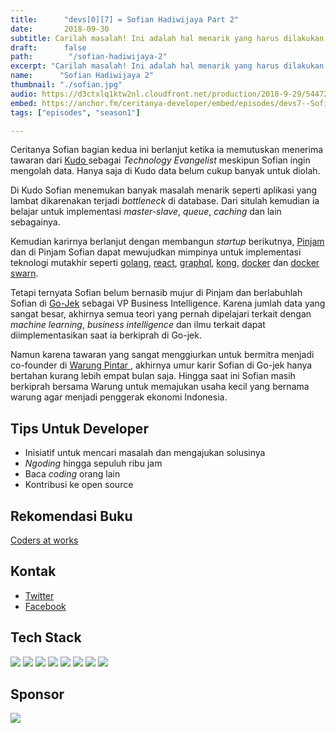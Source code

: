 ```yaml
---
title:      "devs[0][7] = Sofian Hadiwijaya Part 2"
date:       2018-09-30
subtitle: Carilah masalah! Ini adalah hal menarik yang harus dilakukan semua orang. Itulah kerjaan gue, mencari masalah. TAPI, tidak berhenti sampai di masalah, kita juga harus mencari solusi atas masalah tersebut.
draft:      false
path:        "/sofian-hadiwijaya-2"
excerpt: "Carilah masalah! Ini adalah hal menarik yang harus dilakukan semua orang. Itulah kerjaan gue, mencari masalah. TAPI, tidak berhenti sampai di masalah, kita juga harus mencari solusi atas masalah tersebut."
name:      "Sofian Hadiwijaya 2"
thumbnail: "./sofian.jpg"
audio: https://d3ctxlq1ktw2nl.cloudfront.net/production/2018-9-29/5447242-44100-2-83667a0379e3d.m4a
embed: https://anchor.fm/ceritanya-developer/embed/episodes/devs7--Sofian-Hadiwijaya-Part-2-e2g9lf
tags: ["episodes", "season1"]

---
```


Ceritanya Sofian bagian kedua ini berlanjut ketika ia memutuskan menerima tawaran dari [ Kudo ](https://kudo.co.id/) sebagai _Technology Evangelist_ meskipun Sofian ingin mengolah data. Hanya saja di Kudo data belum cukup banyak untuk diolah.

Di Kudo Sofian menemukan banyak masalah menarik seperti aplikasi yang lambat dikarenakan terjadi _bottleneck_ di database. Dari situlah kemudian ia belajar untuk implementasi _master-slave_, _queue_, _caching_ dan lain sebagainya.

Kemudian karirnya berlanjut dengan membangun _startup_ berikutnya, [Pinjam](https://pinjam.co.id/) dan di Pinjam Sofian dapat mewujudkan mimpinya untuk implementasi teknologi mutakhir seperti [golang](https://golang.org/), [react](https://reactjs.org/), [graphql](https://graphql.org/), [kong](https://konghq.com/), [docker](https://www.docker.com/) dan [docker swarn](https://docs.docker.com/engine/swarm/).

Tetapi ternyata Sofian belum bernasib mujur di Pinjam dan berlabuhlah Sofian di
[Go-Jek](https://www.go-jek.com/) sebagai VP Business Intelligence. Karena jumlah data yang sangat
besar, akhirnya semua teori yang pernah dipelajari terkait dengan _machine
learning_, _business intelligence_ dan ilmu terkait dapat diimplementasikan saat
ia berkiprah di Go-jek.

Namun karena tawaran yang sangat menggiurkan untuk bermitra menjadi co-founder di [ Warung Pintar ](https://warungpintar.co.id/), akhirnya umur karir Sofian di Go-jek hanya bertahan kurang lebih empat bulan saja. Hingga saat ini Sofian masih berkiprah bersama Warung untuk memajukan usaha kecil yang bernama warung agar menjadi penggerak ekonomi Indonesia.


## Tips Untuk Developer

* Inisiatif untuk mencari masalah dan mengajukan solusinya
* _Ngoding_ hingga sepuluh ribu jam
* Baca _coding_ orang lain
* Kontribusi ke open source

## Rekomendasi Buku

[ Coders at works ](http://www.codersatwork.com/)


## Kontak

* [Twitter](https://twitter.com/sofianhw)
* [Facebook](https://facebook.com/sofianhw)

## Tech Stack

<img style="max-width: 128px" src="https://www.docbyte.com/wp-content/uploads/2016/11/docker.png" />

<img style="max-width: 128px" src="https://cdn-images-1.medium.com/max/1600/0*Hl-1BN46JLiTh8UM.png" />

<img style="max-width: 128px" src="https://www.perfecto.io/wp-content/uploads/2017/12/jenkins-and-perfecto.png" />


<img style="max-width: 128px" src="https://upload.wikimedia.org/wikipedia/commons/thumb/a/a7/React-icon.svg/2000px-React-icon.svg.png" />
<img style="max-width: 256px" src="https://cdn-images-1.medium.com/max/1600/1*ypyKHfdnTbM-DZG-nZ5tRg.png" />
<img style="max-width: 128px" src="https://streamdata.io/wp-content/uploads/2018/02/kong.png" />
<img style="max-width: 128px" src="https://www.logolynx.com/images/logolynx/85/8591214be4b4d42924c438a9a4979947.png" />
<img style="max-width: 128px" src="https://www.stratoscale.com/wp-content/uploads/AWS-Lambda.png" />




## Sponsor

<a style="background-image: none !important;" href="https://hacktiv8.com" target="_blank"><img src="https://hacktiv8.com/img/logo-hacktiv8_bordered--md5--f7ee5fc69819b5ef3849344c119f5e18.png" /></a>
